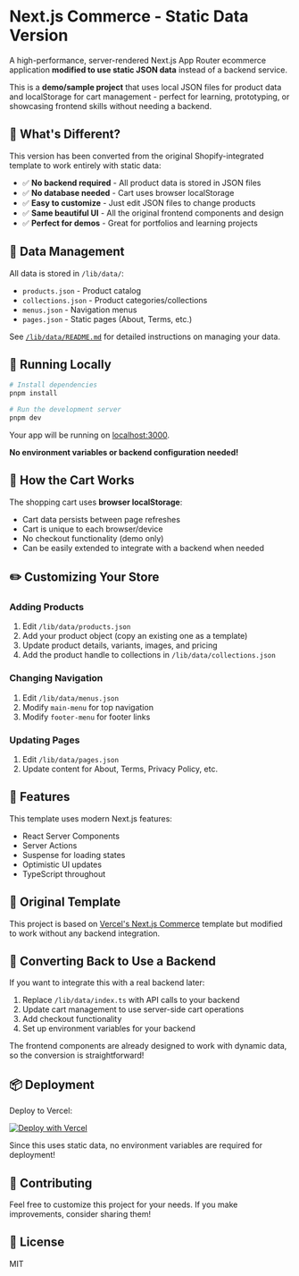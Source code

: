 # Next.js Commerce - Static Data Version

A high-performance, server-rendered Next.js App Router ecommerce application **modified to use static JSON data** instead of a backend service.

This is a **demo/sample project** that uses local JSON files for product data and localStorage for cart management - perfect for learning, prototyping, or showcasing frontend skills without needing a backend.

## 🎯 What's Different?

This version has been converted from the original Shopify-integrated template to work entirely with static data:

- ✅ **No backend required** - All product data is stored in JSON files
- ✅ **No database needed** - Cart uses browser localStorage
- ✅ **Easy to customize** - Just edit JSON files to change products
- ✅ **Same beautiful UI** - All the original frontend components and design
- ✅ **Perfect for demos** - Great for portfolios and learning projects

## 📁 Data Management

All data is stored in `/lib/data/`:

- `products.json` - Product catalog
- `collections.json` - Product categories/collections
- `menus.json` - Navigation menus
- `pages.json` - Static pages (About, Terms, etc.)

See [`/lib/data/README.md`](./lib/data/README.md) for detailed instructions on managing your data.

## 🚀 Running Locally

```bash
# Install dependencies
pnpm install

# Run the development server
pnpm dev
```

Your app will be running on [localhost:3000](http://localhost:3000/).

**No environment variables or backend configuration needed!**

## 🛒 How the Cart Works

The shopping cart uses **browser localStorage**:

- Cart data persists between page refreshes
- Cart is unique to each browser/device
- No checkout functionality (demo only)
- Can be easily extended to integrate with a backend when needed

## ✏️ Customizing Your Store

### Adding Products

1. Edit `/lib/data/products.json`
2. Add your product object (copy an existing one as a template)
3. Update product details, variants, images, and pricing
4. Add the product handle to collections in `/lib/data/collections.json`

### Changing Navigation

1. Edit `/lib/data/menus.json`
2. Modify `main-menu` for top navigation
3. Modify `footer-menu` for footer links

### Updating Pages

1. Edit `/lib/data/pages.json`
2. Update content for About, Terms, Privacy Policy, etc.

## 🎨 Features

This template uses modern Next.js features:

- React Server Components
- Server Actions
- Suspense for loading states
- Optimistic UI updates
- TypeScript throughout

## 📝 Original Template

This project is based on [Vercel's Next.js Commerce](https://github.com/vercel/commerce) template but modified to work without any backend integration.

## 🔄 Converting Back to Use a Backend

If you want to integrate this with a real backend later:

1. Replace `/lib/data/index.ts` with API calls to your backend
2. Update cart management to use server-side cart operations
3. Add checkout functionality
4. Set up environment variables for your backend

The frontend components are already designed to work with dynamic data, so the conversion is straightforward!

## 📦 Deployment

Deploy to Vercel:

[![Deploy with Vercel](https://vercel.com/button)](https://vercel.com/new/clone?repository-url=https://github.com/yourusername/aragon-commerce)

Since this uses static data, no environment variables are required for deployment!

## 🤝 Contributing

Feel free to customize this project for your needs. If you make improvements, consider sharing them!

## 📄 License

MIT
